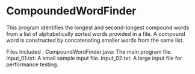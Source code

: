 # CompoundedWordFinder
This program identifies the longest and second-longest compound words from a list of alphabetically sorted words provided in a file. A compound word is constructed by concatenating smaller words from the same list.

Files Included :
    CompoundWordFinder.java: The main program file.
    Input_01.txt: A small sample input file.
    Input_02.txt: A large input file for performance testing.

